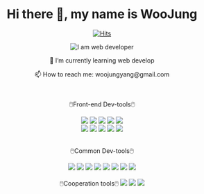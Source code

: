 <!-- 

  
 

<!--  

   -->

   <div align="center">
<h1>  Hi there 👋, my name is WooJung </h1> 


 [![Hits](https://hits.seeyoufarm.com/api/count/incr/badge.svg?url=https%3A%2F%2Fgithub.com%2Fwoojungyang&count_bg=%23FFB7E8&title_bg=%23FB2F7D&icon=&icon_color=%23E7E7E7&title=hits&edge_flat=false)](https://github.com/woojungyang)

![I am web developer](https://mblogthumb-phinf.pstatic.net/MjAxOTA5MDdfMjA3/MDAxNTY3ODY2NDU0NDcy.Ewi2bKw8RxzgcWZH-KQ8X1OGzWiM8nK7T-WyHfEGMG0g.F9QOvpsdNFIKgeemrnp6DdA-WcqAQhG77I6I3katf3og.GIF.studygir/uushGyr_%287%29.gif?type=w2)
  

 <p>🌱 I’m currently learning web develop </p>
  <p>📫 How to reach me: woojungyang@gmail.com </p>
  <br/>
  

  🖱️Front-end Dev-tools🖱️

 <img src="https://img.shields.io/badge/HTML-E34F26?style=flat-square&logo=HTML5&logoColor=white"/>
<img src="https://img.shields.io/badge/JavaScript-F7DF1E?style=flat-square&logo=JavaScript&logoColor=white"/>
<img src="https://img.shields.io/badge/jQuery-0769AD?style=flat-square&logo=jQuery&logoColor=white"/>
<img src="https://img.shields.io/badge/React-61DAFB?style=flat-square&logo=React&logoColor=white"/>
<img src="https://img.shields.io/badge/ReactNative-339AF0?style=flat-square&logo=React&logoColor=white"/>

<br>  
<img src="https://img.shields.io/badge/CSS3-1572B6?style=flat-square&logo=CSS3&logoColor=white"/>
<img src="https://img.shields.io/badge/Sass-CC6699?style=flat-square&logo=Sass&logoColor=white"/>
<img src="https://img.shields.io/badge/styledcomponents-DB7093?style=flat-square&logo=styled-components&logoColor=white"/>
<img src="https://img.shields.io/badge/Bootstrap-7952B3?style=flat-square&logo=Bootstrap&logoColor=white"/>
<img src="https://img.shields.io/badge/Material Design-757575?style=flat-square&logo=Material Design&logoColor=white"/>
<br>  
<br>
  
  🖱️Common Dev-tools🖱️

<img src="https://img.shields.io/badge/npm-CB3837?style=flat-square&logo=npm&logoColor=white"/>
<img src="https://img.shields.io/badge/Yarn-2C8EBB?style=flat-square&logo=Yarn&logoColor=white"/>  
<img src="https://img.shields.io/badge/Prettier-F7B93E?style=flat-square&logo=Prettier&logoColor=white"/>
<img src="https://img.shields.io/badge/ESLint-4B32C3?style=flat-square&logo=ESLint&logoColor=white"/>  
<img src="https://img.shields.io/badge/Visual Studio Code-007ACC?style=flat-square&logo=Visual Studio Code&logoColor=white"/> 
 <img src="https://img.shields.io/badge/GitHub-181717?style=flat-square&logo=GitHub&logoColor=white"/> 
 <img src="https://img.shields.io/badge/Sourcetree-0052CC?style=flat-square&logo=Sourcetree&logoColor=white"/> 
 <img src="https://img.shields.io/badge/Bitbucket-0747a6?style=flat-square&logo=bitbucket&logoColor=white"/> 
<br>  
<br>
   🖱️Cooperation tools🖱️

<img src="https://img.shields.io/badge/Slack-4A154B?style=flat-square&logo=Slack&logoColor=white"/>
<img src="https://img.shields.io/badge/Notion-000000?style=flat-square&logo=Notion&logoColor=white"/>  
<img src="https://img.shields.io/badge/Figma-F24E1E?style=flat-square&logo=Figma&logoColor=white"/>  
<br>  
<br>
 


<!--   🖱️Back-end Dev-tools🖱️
---
<img src="https://img.shields.io/badge/Vue.js-4FC08D?style=flat-square&logo=Vue.js&logoColor=white"/>
  <img src="https://img.shields.io/badge/Node.js-339933?style=flat-square&logo=Node.js&logoColor=white"/>
  <br>   -->
  
<!--   🖱️DB Dev-tools🖱️
---
  <img src="https://img.shields.io/badge/Sequelize-52B0E7?style=flat-square&logo=Sequelize&logoColor=white"/>
<img src="https://img.shields.io/badge/MySQL-4479A1?style=flat-square&logo=MySQL&logoColor=white"/>
   -->

<!--    -->
  
 
  




  


